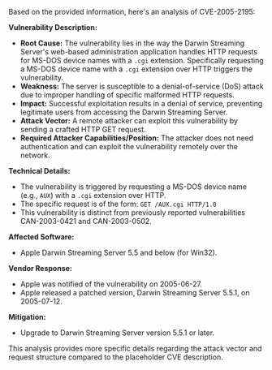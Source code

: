 Based on the provided information, here's an analysis of CVE-2005-2195:

**Vulnerability Description:**

*   **Root Cause:** The vulnerability lies in the way the Darwin Streaming Server's web-based administration application handles HTTP requests for MS-DOS device names with a `.cgi` extension. Specifically requesting a MS-DOS device name with a `.cgi` extension over HTTP triggers the vulnerability.
*   **Weakness:** The server is susceptible to a denial-of-service (DoS) attack due to improper handling of specific malformed HTTP requests.
*   **Impact:** Successful exploitation results in a denial of service, preventing legitimate users from accessing the Darwin Streaming Server.
*   **Attack Vector:** A remote attacker can exploit this vulnerability by sending a crafted HTTP GET request.
*   **Required Attacker Capabilities/Position:** The attacker does not need authentication and can exploit the vulnerability remotely over the network.

**Technical Details:**

*   The vulnerability is triggered by requesting a MS-DOS device name (e.g., `AUX`) with a `.cgi` extension over HTTP.
*   The specific request is of the form: `GET /AUX.cgi HTTP/1.0`
*   This vulnerability is distinct from previously reported vulnerabilities CAN-2003-0421 and CAN-2003-0502.

**Affected Software:**

*   Apple Darwin Streaming Server 5.5 and below (for Win32).

**Vendor Response:**

*   Apple was notified of the vulnerability on 2005-06-27.
*   Apple released a patched version, Darwin Streaming Server 5.5.1, on 2005-07-12.

**Mitigation:**

*   Upgrade to Darwin Streaming Server version 5.5.1 or later.

This analysis provides more specific details regarding the attack vector and request structure compared to the placeholder CVE description.